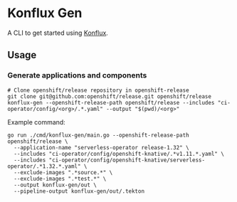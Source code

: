 # Konflux Gen

A CLI to get started
using [Konflux](https://redhat-appstudio.github.io/docs.appstudio.io/Documentation/main/).

## Usage

### Generate applications and components

```shell
# Clone openshift/release repository in openshift-release
git clone git@github.com:openshift/release.git openshift/release
konflux-gen --openshift-release-path openshift/release --includes "ci-operator/config/<org>/.*.yaml" --output "$(pwd)/<org>"
```

Example command:

```shell
go run ./cmd/konflux-gen/main.go --openshift-release-path openshift/release \
  --application-name "serverless-operator release-1.32" \
  --includes "ci-operator/config/openshift-knative/.*v1.11.*.yaml" \
  --includes "ci-operator/config/openshift-knative/serverless-operator/.*1.32.*.yaml" \
  --exclude-images ".*source.*" \
  --exclude-images ".*test.*" \
  --output konflux-gen/out \
  --pipeline-output konflux-gen/out/.tekton
```

